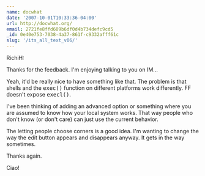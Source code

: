 ```yaml
---
name: docwhat
date: '2007-10-01T10:33:36-04:00'
url: http://docwhat.org/
email: 2721fe8ffd609b6df0d4b734defc9cd5
_id: 0e40e753-7038-4a37-861f-c9332afff61c
slug: '/its_all_text_v06/'
---
```


RichiH:

Thanks for the feedback. I'm enjoying talking to you on IM...

Yeah, it'd be really nice to have something like that. The problem is that
shells and the <tt>exec()</tt> function on different platforms work
differently. FF doesn't expose <tt>execl()</tt>.

I've been thinking of adding an advanced option or something where you are
assumed to know how your local system works. That way people who don't know
(or don't care) can just use the current behavior.

The letting people choose corners is a good idea. I'm wanting to change the
way the edit button appears and disappears anyway. It gets in the way
sometimes.

Thanks again.

Ciao!
